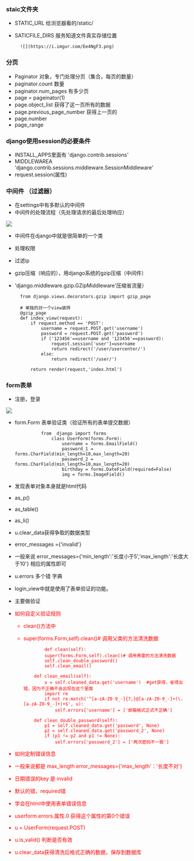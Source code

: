 ### staic文件夹 ###
* STATIC_URL 给浏览器看的/static/
* SATICFILE_DIRS 服务知道文件真实存储位置

		![](https://i.imgur.com/Ee4NgF3.png)
### 分页 ###
* Paginator 对象，专门处理分页（集合，每页的数量）
 * paginator.count 数量
 * paginator.num_pages  有多少页 
* page = pageinator(1)
 * page.object_list  获得了这一页所有的数据
 * page.previous_page_number  获得上一页的
 * page.number
 * page_range
### django使用session的必要条件 ###
* INSTALL_APPS里面有 'django.contrib.sessions'
* MIDDLEWAREA  'django.contrib.sessions.middleware.SessionMiddleware'
* request.session(属性)
### 中间件 （过滤器） ###
* 在settings中有多默认的中间件
* 中间件的处理流程（先处理请求的最后处理响应）

![](https://i.imgur.com/tvMAHsD.png)

* 中间件在django中就是很简单的一个类
* 处理权限
* 过滤ip
* gzip压缩（响应的），用django系统的gzip压缩（中间件）
* 'django.middleware.gzip.GZipMiddleware'压缩省流量）

		from django.views.decorators.gzip import gzip_page
		
		# 单独的对一个view装饰
		@gzip_page
		def index_view(request):
		    if request.method == 'POST':
		        username = request.POST.get('username')
		        password = request.POST.get('password')
		        if ('123456'==username and '123456'==password):
		            request.session['user']=username
		            return redirect('/user/usercenter/')
		        else:
		            return redirect('/user/')
		
		    return render(request,'index.html')
### form表单 ###
* 注册，登录

![](https://i.imgur.com/kKgqnQl.png)

* form.Form 表单验证类（验证所有的表单提交数据）


			
				from  django import forms
					class UserForm(forms.Form):
					    username = forms.EmailField()
					    password_1 = forms.CharField(min_length=10,max_length=20)
					    password_2 = forms.CharField(min_length=10,max_length=20)
					    birthday = forms.DateField(required=False)
					    img = forms.ImageField()
* 发现表单对象本身就是html代码
 * as_p()
 * as_table()
 * as_li() 
* u.clear_data获得争取的数据类型
* error_messages ={'invalid'}
* 一般来说 error_messages={'min_length':'长度小于5','max_length':'长度大于10'} 相应的属性即可
* u.errors 多个错 字典
* login_view中就是使用了表单验证的功能。
* 主要做验证

* <font color='red'>如何自定义验证规则
  * clean()方法中
  * super(forms.Form,self).clean()# 调用父类的方法清洗数据


			    def clean(self):
		        super(forms.Form,self).clean()# 调用弗雷的方法清洗数据
		        self.clean_double_password()
		        self.clean_email()
		
		    def clean_email(self):
		        u = self.cleaned_data.get('username')  #get获得，省得出错，因为不正确不会出现在这个里面
		        import re
		        if not re.match('^[a-zA-Z0-9_-]{7,}@[a-zA-Z0-9_-]+(\.[a-zA-Z0-9_-]+)+$', u):
		            self.errors['username'] = ['邮箱格式正式不正确']
		
		    def clean_double_password(self):
		        p1 = self.cleaned_data.get('password', None)
		        p2 = self.cleaned_data.get('password_2', None)
		        if (p1 != p2 and p1 != None):
		            self.errors['password_2'] = ['两次密码不一致']
* 如何定制错误信息
 * 一般来说都是 max_length  error_messages={'max_length'：'长度不对'}
 * 日期错误的key 是  invalid
 * 默认的错，required错
* 学会在html中使用表单错误信息
 * userform.errors.属性.0 获得这个属性的第0个错误
* u = UserForm(request.POST)
* u.is_valid() 判断是否有效 
* u.clear_data获得清洗后格式正确的数据，保存到数据库 